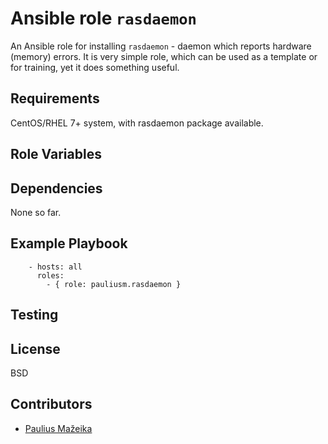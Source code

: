 Ansible role `rasdaemon`
=========

An Ansible role for installing `rasdaemon` - daemon which reports hardware (memory) errors.
It is very simple role, which can be used as a template or for training, yet it does something useful.

Requirements
------------

CentOS/RHEL 7+ system, with rasdaemon package available.

Role Variables
--------------

Dependencies
------------

None so far.

Example Playbook
----------------

```
    - hosts: all
      roles:
        - { role: pauliusm.rasdaemon }
```

Testing
-------

License
-------

BSD

Contributors
------------

- [Paulius Mažeika](https://github.com/pauliusm)
